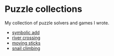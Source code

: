 # Puzzle collections

My collection of puzzle solvers and games I wrote.

- [symbolic add](./symbolic-add)
- [river crossing](./river-crossing)
- [moving sticks](./stick-segments)
- [snail climbing](./snail-climb)
